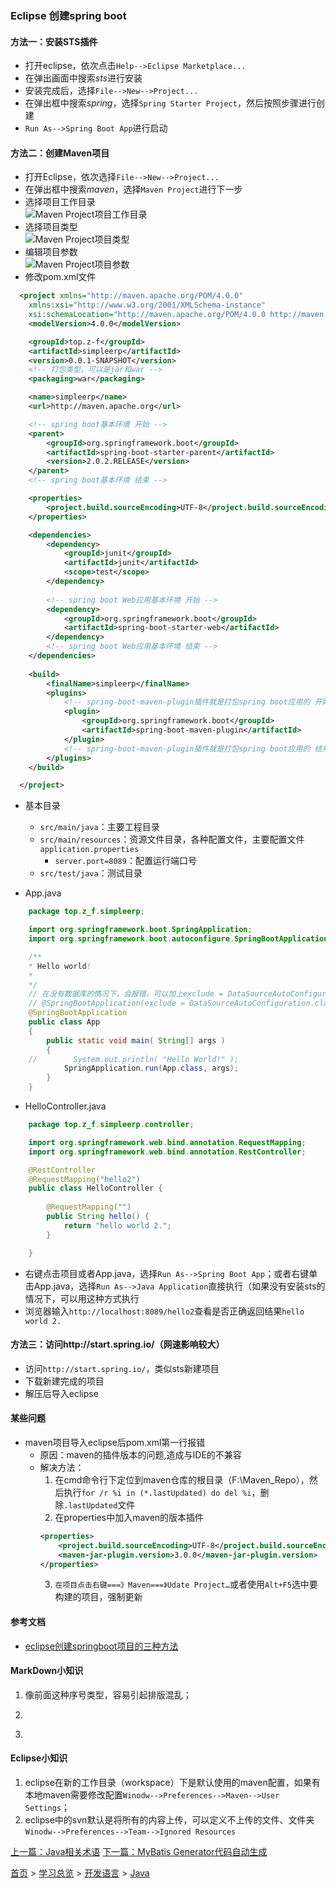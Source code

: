 ### Eclipse 创建spring boot

#### 方法一：安装STS插件
* 打开eclipse，依次点击`Help-->Eclipse Marketplace...`
* 在弹出画面中搜索*sts*进行安装
* 安装完成后，选择`File-->New-->Project...`
* 在弹出框中搜索*spring*，选择`Spring Starter Project`，然后按照步骤进行创建
* `Run As-->Spring Boot App`进行启动
#### 方法二：创建Maven项目
* 打开Eclipse，依次选择`File-->New-->Project...`
* 在弹出框中搜索*maven*，选择`Maven Project`进行下一步
* 选择项目工作目录  
![Maven Project项目工作目录](../../../image/java/springbootmaven_01.PNG)  
* 选择项目类型  
![Maven Project项目类型](../../../image/java/springbootmaven_02.PNG)  
* 编辑项目参数  
![Maven Project项目参数](../../../image/java/springbootmaven_03.PNG)  
* 修改pom.xml文件  
```xml
  <project xmlns="http://maven.apache.org/POM/4.0.0"
	xmlns:xsi="http://www.w3.org/2001/XMLSchema-instance"
	xsi:schemaLocation="http://maven.apache.org/POM/4.0.0 http://maven.apache.org/xsd/maven-4.0.0.xsd">
	<modelVersion>4.0.0</modelVersion>

	<groupId>top.z-f</groupId>
	<artifactId>simpleerp</artifactId>
	<version>0.0.1-SNAPSHOT</version>
    <!-- 打包类型，可以是jar和war -->
	<packaging>war</packaging>

	<name>simpleerp</name>
	<url>http://maven.apache.org</url>

	<!-- spring boot基本环境 开始 -->
	<parent>
		<groupId>org.springframework.boot</groupId>
		<artifactId>spring-boot-starter-parent</artifactId>
		<version>2.0.2.RELEASE</version>
	</parent>
	<!-- spring boot基本环境 结束 -->

	<properties>
		<project.build.sourceEncoding>UTF-8</project.build.sourceEncoding>
	</properties>

	<dependencies>
		<dependency>
			<groupId>junit</groupId>
			<artifactId>junit</artifactId>
			<scope>test</scope>
		</dependency>
		
		<!-- spring boot Web应用基本环境 开始 -->
		<dependency>
			<groupId>org.springframework.boot</groupId>
			<artifactId>spring-boot-starter-web</artifactId>
		</dependency>
		<!-- spring boot Web应用基本环境 结束 -->
	</dependencies>
	
	<build>
		<finalName>simpleerp</finalName>
		<plugins>
			<!-- spring-boot-maven-plugin插件就是打包spring boot应用的 开始 -->
			<plugin>
				<groupId>org.springframework.boot</groupId>
				<artifactId>spring-boot-maven-plugin</artifactId>
			</plugin>
			<!-- spring-boot-maven-plugin插件就是打包spring boot应用的 结束 -->
		</plugins>
	</build>

  </project>
```
  
* 基本目录
    * `src/main/java`：主要工程目录
    * `src/main/resources`：资源文件目录，各种配置文件，主要配置文件`application.properties`
        * `server.port=8089`：配置运行端口号
    * `src/test/java`：测试目录  

* App.java  
```java
    package top.z_f.simpleerp;

    import org.springframework.boot.SpringApplication;
    import org.springframework.boot.autoconfigure.SpringBootApplication;

    /**
    * Hello world!
    *
    */
	// 在没有数据库的情况下，会报错，可以加上exclude = DataSourceAutoConfiguration.class
    // @SpringBootApplication(exclude = DataSourceAutoConfiguration.class)
    @SpringBootApplication
    public class App 
    {
        public static void main( String[] args )
        {
    //        System.out.println( "Hello World!" );
            SpringApplication.run(App.class, args);
        }
    }
```

* HelloController.java  
```java
    package top.z_f.simpleerp.controller;

    import org.springframework.web.bind.annotation.RequestMapping;
    import org.springframework.web.bind.annotation.RestController;

    @RestController
    @RequestMapping("hello2")
    public class HelloController {
        
        @RequestMapping("")
        public String hello() {
            return "hello world 2.";
        }

    }
```
* 右键点击项目或者App.java，选择`Run As-->Spring Boot App`；或者右键单击App.java，选择`Run As-->Java Application`直接执行（如果没有安装sts的情况下，可以用这种方式执行
* 浏览器输入`http://localhost:8089/hello2`查看是否正确返回结果`hello world 2.`

#### 方法三：访问http://start.spring.io/（网速影响较大）
* 访问`http://start.spring.io/`，类似sts新建项目
* 下载新建完成的项目
* 解压后导入eclipse


#### 某些问题
* maven项目导入eclipse后pom.xml第一行报错  
	* 原因：maven的插件版本的问题,造成与IDE的不兼容  
	* 解决方法：  
		1. 在cmd命令行下定位到maven仓库的根目录（F:\Maven_Repo），然后执行`for /r %i in (*.lastUpdated) do del %i`，删除`.lastUpdated`文件  
		2. 在properties中加入maven的版本插件  
		```xml
		<properties>
			<project.build.sourceEncoding>UTF-8</project.build.sourceEncoding>
			<maven-jar-plugin.version>3.0.0</maven-jar-plugin.version>
		</properties>
		```
		3. `在项目点击右键===》Maven===》Udate Project…`或者使用`Alt+F5`选中要构建的项目，强制更新

#### 参考文档
* [eclipse创建springboot项目的三种方法](https://blog.csdn.net/mousede/article/details/81285693)

#### MarkDown小知识
1. 像前面这种序号类型，容易引起排版混乱；
2. ```xml 代码 \`\`\`这种代码不能顶格写，至少要缩进两个格，要不容易引起排版混乱；
3. ```xml 代码 \`\`\`这种代码前后不能有空行（第一行和最后一行与标识符之间不能有空行），要不容易引起排版混乱；

#### Eclipse小知识
1. eclipse在新的工作目录（workspace）下是默认使用的maven配置，如果有本地maven需要修改配置`Winodw-->Preferences-->Maven-->User Settings`；
2. eclipse中的svn默认是将所有的内容上传，可以定义不上传的文件、文件夹`Winodw-->Preferences-->Team-->Ignored Resources`

  
[上一篇：Java相关术语](201905001.md) [下一篇：MyBatis Generator代码自动生成](201905003.md)  
  
[首页](../../../README.md) > [学习总览](../../../introduction/studyCatalogList.md) > [开发语言](../developmentLanguage.md) > [Java](java.md) 
